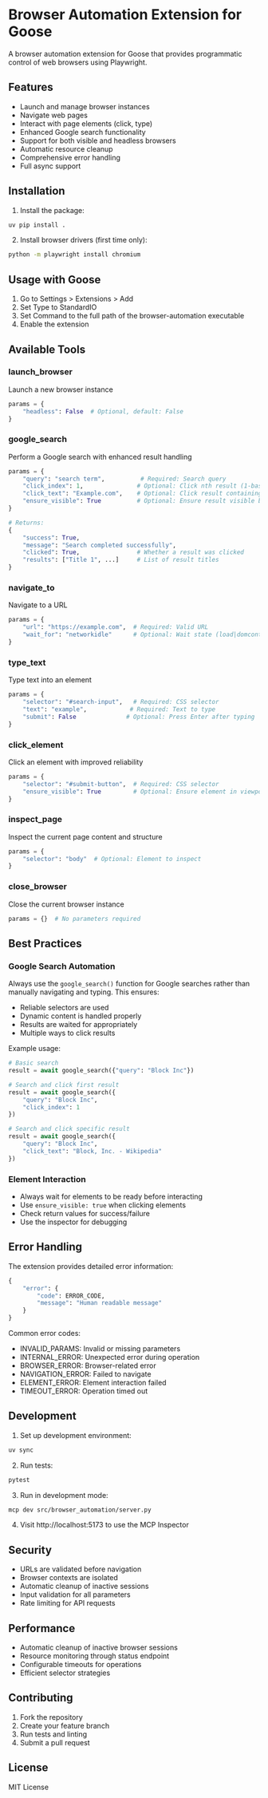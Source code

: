 # Browser Automation Extension for Goose

A browser automation extension for Goose that provides programmatic control of web browsers using Playwright.

## Features

- Launch and manage browser instances
- Navigate web pages
- Interact with page elements (click, type)
- Enhanced Google search functionality
- Support for both visible and headless browsers
- Automatic resource cleanup
- Comprehensive error handling
- Full async support

## Installation

1. Install the package:
```bash
uv pip install .
```

2. Install browser drivers (first time only):
```bash
python -m playwright install chromium
```

## Usage with Goose

1. Go to Settings > Extensions > Add
2. Set Type to StandardIO
3. Set Command to the full path of the browser-automation executable
4. Enable the extension

## Available Tools

### launch_browser
Launch a new browser instance
```python
params = {
    "headless": False  # Optional, default: False
}
```

### google_search
Perform a Google search with enhanced result handling
```python
params = {
    "query": "search term",          # Required: Search query
    "click_index": 1,               # Optional: Click nth result (1-based)
    "click_text": "Example.com",    # Optional: Click result containing text
    "ensure_visible": True          # Optional: Ensure result visible before click
}

# Returns:
{
    "success": True,
    "message": "Search completed successfully",
    "clicked": True,                # Whether a result was clicked
    "results": ["Title 1", ...]     # List of result titles
}
```

### navigate_to
Navigate to a URL
```python
params = {
    "url": "https://example.com",  # Required: Valid URL
    "wait_for": "networkidle"      # Optional: Wait state (load|domcontentloaded|networkidle)
}
```

### type_text
Type text into an element
```python
params = {
    "selector": "#search-input",   # Required: CSS selector
    "text": "example",            # Required: Text to type
    "submit": False              # Optional: Press Enter after typing
}
```

### click_element
Click an element with improved reliability
```python
params = {
    "selector": "#submit-button",  # Required: CSS selector
    "ensure_visible": True         # Optional: Ensure element in viewport
}
```

### inspect_page
Inspect the current page content and structure
```python
params = {
    "selector": "body"  # Optional: Element to inspect
}
```

### close_browser
Close the current browser instance
```python
params = {}  # No parameters required
```

## Best Practices

### Google Search Automation
Always use the `google_search()` function for Google searches rather than manually navigating and typing. This ensures:
- Reliable selectors are used
- Dynamic content is handled properly
- Results are waited for appropriately
- Multiple ways to click results

Example usage:
```python
# Basic search
result = await google_search({"query": "Block Inc"})

# Search and click first result
result = await google_search({
    "query": "Block Inc",
    "click_index": 1
})

# Search and click specific result
result = await google_search({
    "query": "Block Inc",
    "click_text": "Block, Inc. - Wikipedia"
})
```

### Element Interaction
- Always wait for elements to be ready before interacting
- Use `ensure_visible: true` when clicking elements
- Check return values for success/failure
- Use the inspector for debugging

## Error Handling

The extension provides detailed error information:

```python
{
    "error": {
        "code": ERROR_CODE,
        "message": "Human readable message"
    }
}
```

Common error codes:
- INVALID_PARAMS: Invalid or missing parameters
- INTERNAL_ERROR: Unexpected error during operation
- BROWSER_ERROR: Browser-related error
- NAVIGATION_ERROR: Failed to navigate
- ELEMENT_ERROR: Element interaction failed
- TIMEOUT_ERROR: Operation timed out

## Development

1. Set up development environment:
```bash
uv sync
```

2. Run tests:
```bash
pytest
```

3. Run in development mode:
```bash
mcp dev src/browser_automation/server.py
```

4. Visit http://localhost:5173 to use the MCP Inspector

## Security

- URLs are validated before navigation
- Browser contexts are isolated
- Automatic cleanup of inactive sessions
- Input validation for all parameters
- Rate limiting for API requests

## Performance

- Automatic cleanup of inactive browser sessions
- Resource monitoring through status endpoint
- Configurable timeouts for operations
- Efficient selector strategies

## Contributing

1. Fork the repository
2. Create your feature branch
3. Run tests and linting
4. Submit a pull request

## License

MIT License